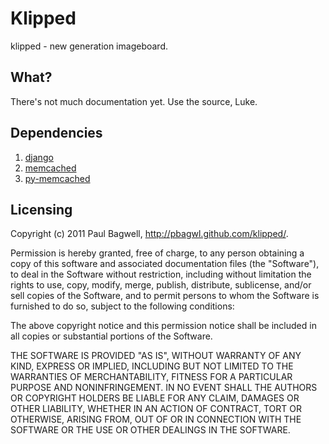 # Klipped

klipped - new generation imageboard.

## What?

There's not much documentation yet. Use the source, Luke.

## Dependencies

1. [django](http://www.djangoproject.com/download/)
2. [memcached](http://memcached.org/)
3. [py-memcached](http://pypi.python.org/pypi/python-memcached/)

## Licensing

Copyright (c) 2011 Paul Bagwell, http://pbagwl.github.com/klipped/.

Permission is hereby granted, free of charge, to any person obtaining a copy
of this software and associated documentation files (the "Software"), to deal
in the Software without restriction, including without limitation the rights
to use, copy, modify, merge, publish, distribute, sublicense, and/or sell
copies of the Software, and to permit persons to whom the Software is
furnished to do so, subject to the following conditions:

The above copyright notice and this permission notice shall be included in
all copies or substantial portions of the Software.

THE SOFTWARE IS PROVIDED "AS IS", WITHOUT WARRANTY OF ANY KIND, EXPRESS OR
IMPLIED, INCLUDING BUT NOT LIMITED TO THE WARRANTIES OF MERCHANTABILITY,
FITNESS FOR A PARTICULAR PURPOSE AND NONINFRINGEMENT. IN NO EVENT SHALL THE
AUTHORS OR COPYRIGHT HOLDERS BE LIABLE FOR ANY CLAIM, DAMAGES OR OTHER
LIABILITY, WHETHER IN AN ACTION OF CONTRACT, TORT OR OTHERWISE, ARISING FROM,
OUT OF OR IN CONNECTION WITH THE SOFTWARE OR THE USE OR OTHER DEALINGS IN
THE SOFTWARE.